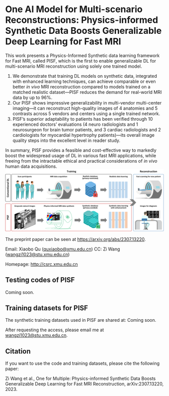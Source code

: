 # One AI Model for Multi-scenario Reconstructions: Physics-informed Synthetic Data Boosts Generalizable Deep Learning for Fast MRI
This work presents a Physics-Informed Synthetic data learning framework for Fast MRI, called PISF, which is the first to enable generalizable DL for multi-scenario MRI reconstruction using solely one trained model.

1) We demonstrate that training DL models on synthetic data, integrated with enhanced learning techniques, can achieve comparable or even better *in vivo* MRI reconstruction compared to models trained on a matched realistic dataset—PISF reduces the demand for real-world MRI data by up to 96%. 
2) Our PISF shows impressive generalizability in multi-vendor multi-center imaging—it can reconstruct high-quality images of 4 anatomies and 5 contrasts across 5 vendors and centers using a single trained network.
3) PISF’s superior adaptability to patients has been verified through 10 experienced doctors’ evaluations (4 neuro radiologists and 1 neurosurgeon for brain tumor patients, and 3 cardiac radiologists and 2 cardiologists for myocardial hypertrophy patients)—its overall image quality steps into the excellent level in reader study.

In summary, PISF provides a feasible and cost-effective way to markedly boost the widespread usage of DL in various fast MRI applications, while freeing from the intractable ethical and practical considerations of *in vivo* human data acquisitions. 
![OverallConcept_PISF](https://github.com/wangziblake/PISF/blob/main/Figure/OverallConcept_PISF.png)

The preprint paper can be seen at https://arxiv.org/abs/2307.13220.

Email: Xiaobo Qu (quxiaobo@xmu.edu.cn) CC: Zi Wang (wangzi1023@stu.xmu.edu.cn)

Homepage: http://csrc.xmu.edu.cn


## Testing codes of PISF
Coming soon.


## Training datasets for PISF
The synthetic training datasets used in PISF are shared at: Coming soon.

After requesting the access, please email me at wangzi1023@stu.xmu.edu.cn.


## Citation
If you want to use the code and training datasets, please cite the following paper:

Zi Wang et al., One for Multiple: Physics-informed Synthetic Data Boosts Generalizable Deep Learning for Fast MRI Reconstruction, arXiv:2307.13220, 2023.
